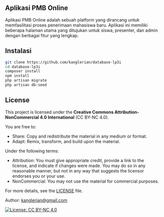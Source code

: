 ## Aplikasi PMB Online

Aplikasi PMB Online adalah sebuah platform yang dirancang untuk memfasilitasi proses penerimaan mahasiswa baru. Aplikasi ini memiliki beberapa halaman utama yang ditujukan untuk siswa, presenter, dan admin dengan berbagai fitur yang lengkap.

## Instalasi

```bash
git clone https://github.com/kanglerian/database-lp3i
cd database-lp3i
composer install
npm install
php artisan migrate
php artisan db:seed
```

## License

This project is licensed under the **Creative Commons Attribution-NonCommercial 4.0 International** (CC BY-NC 4.0).

You are free to:

- Share: Copy and redistribute the material in any medium or format.
- Adapt: Remix, transform, and build upon the material.

Under the following terms:

- Attribution: You must give appropriate credit, provide a link to the license, and indicate if changes were made. You may do so in any reasonable manner, but not in any way that suggests the licensor endorses you or your use.
- NonCommercial: You may not use the material for commercial purposes.

For more details, see the [LICENSE](./LICENSE) file.

Author: [kanglerian@gmail.com](mailto:kanglerian@gmail.com)

[![License: CC BY-NC 4.0](https://img.shields.io/badge/License-CC%20BY--NC%204.0-lightgrey.svg)](https://creativecommons.org/licenses/by-nc/4.0/)
